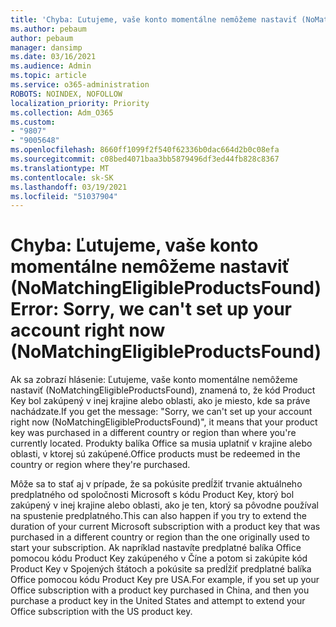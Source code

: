 ```yaml
---
title: 'Chyba: Ľutujeme, vaše konto momentálne nemôžeme nastaviť (NoMatchingEligibleProductsFound)'
ms.author: pebaum
author: pebaum
manager: dansimp
ms.date: 03/16/2021
ms.audience: Admin
ms.topic: article
ms.service: o365-administration
ROBOTS: NOINDEX, NOFOLLOW
localization_priority: Priority
ms.collection: Adm_O365
ms.custom:
- "9807"
- "9005648"
ms.openlocfilehash: 8660ff1099f2f540f62336b0dac664d2b0c08efa
ms.sourcegitcommit: c08bed4071baa3bb5879496df3ed44fb828c8367
ms.translationtype: MT
ms.contentlocale: sk-SK
ms.lasthandoff: 03/19/2021
ms.locfileid: "51037904"
---
```

# <a name="error-sorry-we-cant-set-up-your-account-right-now-nomatchingeligibleproductsfound"></a><span data-ttu-id="cf866-102">Chyba: Ľutujeme, vaše konto momentálne nemôžeme nastaviť (NoMatchingEligibleProductsFound)</span><span class="sxs-lookup"><span data-stu-id="cf866-102">Error: Sorry, we can't set up your account right now (NoMatchingEligibleProductsFound)</span></span>

<span data-ttu-id="cf866-103">Ak sa zobrazí hlásenie: Ľutujeme, vaše konto momentálne nemôžeme nastaviť (NoMatchingEligibleProductsFound), znamená to, že kód Product Key bol zakúpený v inej krajine alebo oblasti, ako je miesto, kde sa práve nachádzate.</span><span class="sxs-lookup"><span data-stu-id="cf866-103">If you get the message: "Sorry, we can't set up your account right now (NoMatchingEligibleProductsFound)", it means that your product key was purchased in a different country or region than where you're currently located.</span></span> <span data-ttu-id="cf866-104">Produkty balíka Office sa musia uplatniť v krajine alebo oblasti, v ktorej sú zakúpené.</span><span class="sxs-lookup"><span data-stu-id="cf866-104">Office products must be redeemed in the country or region where they're purchased.</span></span>

<span data-ttu-id="cf866-105">Môže sa to stať aj v prípade, že sa pokúsite predĺžiť trvanie aktuálneho predplatného od spoločnosti Microsoft s kódu Product Key, ktorý bol zakúpený v inej krajine alebo oblasti, ako je ten, ktorý sa pôvodne používal na spustenie predplatného.</span><span class="sxs-lookup"><span data-stu-id="cf866-105">This can also happen if you try to extend the duration of your current Microsoft subscription with a product key that was purchased in a different country or region than the one originally used to start your subscription.</span></span> <span data-ttu-id="cf866-106">Ak napríklad nastavíte predplatné balíka Office pomocou kódu Product Key zakúpeného v Číne a potom si zakúpite kód Product Key v Spojených štátoch a pokúsite sa predĺžiť predplatné balíka Office pomocou kódu Product Key pre USA.</span><span class="sxs-lookup"><span data-stu-id="cf866-106">For example, if you set up your Office subscription with a product key purchased in China, and then you purchase a product key in the United States and attempt to extend your Office subscription with the US product key.</span></span>